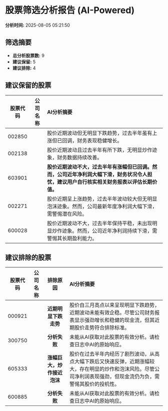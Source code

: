 # 股票筛选分析报告 (AI-Powered)

**分析时间:** 2025-08-05 05:21:50

## 筛选摘要

- **总分析股票数:** 9
- **建议保留:** 5
- **建议排除:** 4

## 建议保留的股票

| 股票代码 | 公司名称 | AI分析摘要 |
|:---:|:---:|:---|
| 002850 |  | 股价近期波动但无明显下跌趋势，过去半年虽有上涨但已回调，财务表现稳健增长。 |
| 002138 |  | 股价近期波动且过去半年有所下跌，无明显炒作迹象，财务数据持续改善。 |
| 603901 |  | **股价近期波动不大，过去半年有涨幅但已回调。然而，公司近年净利润大幅下滑，财务状况令人担忧，建议用户自行核实相关财务报表以评估长期价值。** |
| 002271 |  | 股价近期呈上涨趋势，过去半年波动较大但无明显泡沫迹象。然而，公司最新年度净利润大幅下滑，需警惕潜在风险。 |
| 600028 |  | 股价近期波动不大，过去半年保持平稳，未出现明显炒作迹象。然而，公司近年净利润持续下滑，需警惕其长期盈利能力。 |

## 建议排除的股票

| 股票代码 | 公司名称 | 排除原因 | AI分析摘要 |
|:---:|:---:|:---:|:---|
| 000921 |  | **近期明显下跌走势** | 股价自三月高点以来呈现明显下跌趋势，近期波动未能有效企稳。尽管公司财务报表显示强劲增长和稳健的现金流，但其近期股价走势符合排除标准。 |
| 300750 |  | **分析失败** | 未能从AI获取对此股票的有效分析。请检查日志中AI的原始响应。 |
| 605333 |  | **涨幅巨大，炒作接近泡沫** | 股价在过去半年内经历了剧烈波动，从高点大幅下跌后又快速反弹，近期涨幅较大，存在明显的炒作和泡沫风险。尽管公司净利润表现强劲，但现金流仍为负，需警惕其股价的投机性。 |
| 600885 |  | **分析失败** | 未能从AI获取对此股票的有效分析。请检查日志中AI的原始响应。 |
